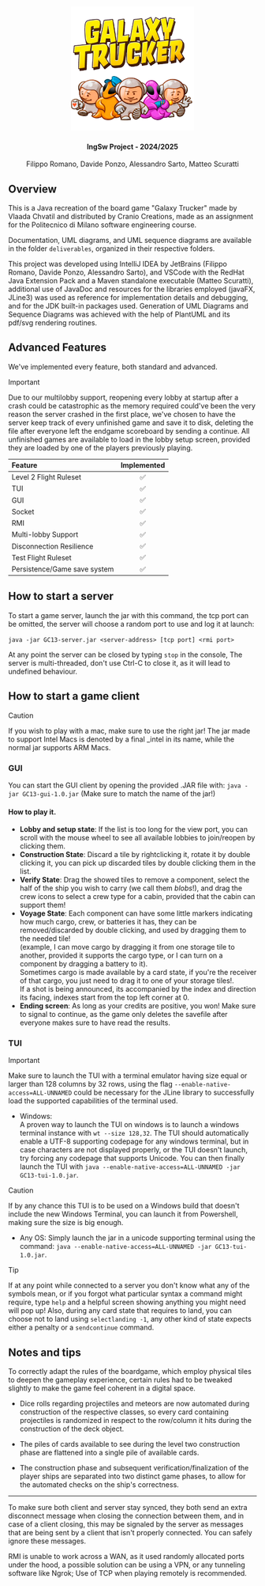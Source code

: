 
<h3 align="center">
    <a> <img src="src/main/resources/galaxy_trucker_imgs/logos/galaxy_trucker_logo_med.png" alt="logo" width="250"/> </a>
</h3>
<h4 align="center"> IngSw Project - 2024/2025 </h4>
<p align="center">
    Filippo Romano, Davide Ponzo, Alessandro Sarto, Matteo Scuratti
</p>

## Overview

This is a Java recreation of the board game "Galaxy Trucker" made by Vlaada Chvatil and distributed by Cranio Creations, made as an assignment for the Politecnico di Milano software engineering course.

Documentation, UML diagrams, and UML sequence diagrams are available in the folder `deliverables`, organized in their respective folders.

This project was developed using IntelliJ IDEA by JetBrains (Filippo Romano, Davide Ponzo, Alessandro Sarto), and VSCode with the RedHat Java Extension Pack and a Maven standalone executable (Matteo Scuratti), additional use of JavaDoc and resources for the libraries employed (javaFX, JLine3) was used as reference for implementation details and debugging, and for the JDK built-in packages used. Generation of UML Diagrams and Sequence Diagrams was achieved with the help of PlantUML and its pdf/svg rendering routines.

## Advanced Features

We've implemented every feature, both standard and advanced.

> [!IMPORTANT]  
> Due to our multilobby support, reopening every lobby at startup after a crash could be catastrophic as the memory required could've been the very reason the server crashed in the first place, we've chosen to have the server keep track of every unfinished game and save it to disk, deleting the file after everyone left the endgame scoreboard by sending a continue.
All unfinished games are available to load in the lobby setup screen, provided they are loaded by one of the players previously playing.

| Feature                         | Implemented |
|:--------------------------------|:-----------:|
| Level 2 Flight Ruleset          |     ✅      |
| TUI                             |     ✅      |
| GUI                             |     ✅      |
| Socket                          |     ✅      |
| RMI                             |     ✅      |
| Multi-lobby Support             |     ✅      |
| Disconnection Resilience        |     ✅      |
| Test Flight Ruleset             |     ✅      |
| Persistence/Game save system    |     ✅      |

## How to start a server

To start a game server, launch the jar with this command, the tcp port can be omitted, the server will choose a random port to use and log it at launch:

`java -jar GC13-server.jar <server-address> [tcp port] <rmi port>`

At any point the server can be closed by typing `stop` in the console, The server is multi-threaded, don't use Ctrl-C to close it, as it will lead to undefined behaviour.

## How to start a game client

> [!CAUTION]
> If you wish to play with a mac, make sure to use the right jar! The jar made to support Intel Macs is denoted by a final _intel in its name, while the normal jar supports ARM Macs.

### GUI

You can start the GUI client by opening the provided .JAR file with:
```java -jar GC13-gui-1.0.jar``` (Make sure to match the name of the jar!)

#### How to play it.

+ **Lobby and setup state**: If the list is too long for the view port, you can scroll with the mouse wheel to see all available lobbies to join/reopen by clicking them.
+ **Construction State**: Discard a tile by rightclicking it, rotate it by double clicking it, you can pick up discarded tiles by double clicking them in the list.
+ **Verify State**: Drag the showed tiles to remove a component, select the half of the ship you wish to carry (we call them *blobs*!), and drag the crew icons to select a crew type for a cabin, provided that the cabin can support them!
+ **Voyage State**: Each component can have some little markers indicating how much cargo, crew, or batteries it has, they can be removed/discarded by double clicking, and used by dragging them to the needed tile! \
(example, I can move cargo by dragging it from one storage tile to another, provided it supports the cargo type, or I can turn on a component by dragging a battery to it).\
Sometimes cargo is made available by a card state, if you're the receiver of that cargo, you just need to drag it to one of your storage tiles!. \
If a shot is being announced, its accompanied by the index and direction its facing, indexes start from the top left corner at 0.
+ **Ending screen**: As long as your credits are positive, you won! Make sure to signal to continue, as the game only deletes the savefile after everyone makes sure to have read the results.

### TUI

> [!IMPORTANT]  
> Make sure to launch the TUI with a terminal emulator having size equal or larger than 128 columns by 32 rows, using the flag ```--enable-native-access=ALL-UNNAMED``` could be necessary for the JLine library to successfully load the supported capabilities of the terminal used.

+ Windows: \
A proven way to launch the TUI on windows is to launch a windows terminal instance with ```wt --size 128,32```. The TUI should automatically enable a UTF-8 supporting codepage for any windows terminal, but in case characters are not displayed properly, or the TUI doesn't launch, try forcing any codepage that supports Unicode. You can then finally launch the TUI with ```java --enable-native-access=ALL-UNNAMED -jar GC13-tui-1.0.jar```. 

> [!CAUTION]
> If by any chance this TUI is to be used on a Windows build that doesn't include the new Windows Terminal, you can launch it from Powershell, making sure the size is big enough.

+ Any OS:
Simply launch the jar in a unicode supporting terminal using the command: ```java --enable-native-access=ALL-UNNAMED -jar GC13-tui-1.0.jar```.

> [!TIP]
> If at any point while connected to a server you don't know what any of the symbols mean, or if you forgot what particular syntax a command might require, type `help` and a helpful screen showing anything you might need will pop up! Also, during any card state that requires to land, you can choose not to land using `selectlanding -1`, any other kind of state expects either a penalty or a `sendcontinue` command.

## Notes and tips

To correctly adapt the rules of the boardgame, which employ physical tiles to deepen the gameplay experience, certain rules had to be tweaked slightly to make the game feel coherent in a digital space.

- Dice rolls regarding projectiles and meteors are now automated during construction of the respective classes, so every card containing projectiles is randomized in respect to the row/column it hits during the construction of the deck object. 

- The piles of cards available to see during the level two construction phase are flattened into a single pile of available cards.

- The construction phase and subsequent verification/finalization of the player ships are separated into two distinct game phases, to allow for the automated checks on the ship's correctness.

---

To make sure both client and server stay synced, they both send an extra disconnect message when closing the connection between them, and in case of a client closing, this may be signaled by the server as messages that are being sent by a client that isn't properly connected. You can safely ignore these messages.

RMI is unable to work across a WAN, as it used randomly allocated ports under the hood, a possible solution can be using a VPN, or any tunneling software like Ngrok; Use of TCP when playing remotely is recommended.






